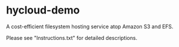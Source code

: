 # hycloud-demo

A cost-efficient filesystem hosting service atop Amazon S3 and EFS.

Please see "Instructions.txt" for detailed descriptions.
